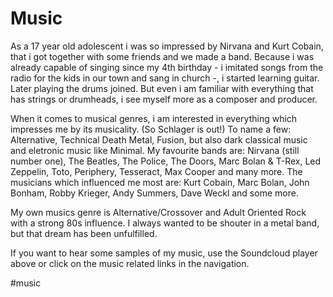 # Music

As a 17 year old adolescent i was so impressed by Nirvana and Kurt Cobain, that i got together with some friends and we made a band. Because i was already capable of singing since my 4th birthday - i imitated songs from the radio for the kids in our town and sang in church -, i started learning guitar. Later playing the drums joined. But even i am familiar with everything that has strings or drumheads, i see myself more as a composer and producer.

When it comes to musical genres, i am interested in everything which impresses me by its musicality. (So Schlager is out!) To name a few: Alternative, Technical Death Metal, Fusion, but also dark classical music and eletronic music like Minimal. My favourite bands are: Nirvana (still number one), The Beatles, The Police, The Doors, Marc Bolan & T-Rex, Led Zeppelin, Toto, Periphery, Tesseract, Max Cooper and many more. The musicians which influenced me most are: Kurt Cobain, Marc Bolan, John Bonham, Robby Krieger, Andy Summers, Dave Weckl and some more.

My own musics genre is Alternative/Crossover and Adult Oriented Rock with a strong 80s influence. I always wanted to be shouter in a metal band, but that dream has been unfulfilled.

If you want to hear some samples of my music, use the Soundcloud player above or click on the music related links in the navigation.

\#music
